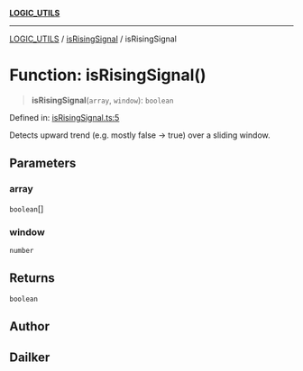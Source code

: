 [**LOGIC_UTILS**](../../README.md)

***

[LOGIC_UTILS](../../README.md) / [isRisingSignal](../README.md) / isRisingSignal

# Function: isRisingSignal()

> **isRisingSignal**(`array`, `window`): `boolean`

Defined in: [isRisingSignal.ts:5](https://github.com/dailker/everyutil/blob/54be0bab567ca8e189c5982902c59f3b7981d51d/src/logic/isRisingSignal.ts#L5)

Detects upward trend (e.g. mostly false → true) over a sliding window.

## Parameters

### array

`boolean`[]

### window

`number`

## Returns

`boolean`

## Author

## Dailker
